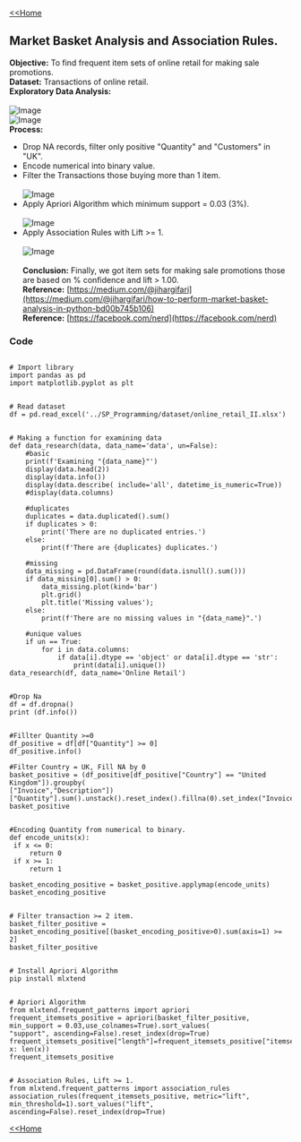 [<<Home](https://pakkawatk.github.io/portfolio)<br />
## Market Basket Analysis and Association Rules.
**Objective:** To find frequent item sets of online retail for making sale promotions.<br />
**Dataset:** Transactions of online retail.<br />
**Exploratory Data Analysis:**<br /><br />
![Image](https://github.com/Pakkawatk/portfolio/blob/gh-pages/img/py_MBA1.PNG?raw=true)<br />
![Image](https://github.com/Pakkawatk/portfolio/blob/gh-pages/img/py_MBA2.PNG?raw=true)<br />
**Process:**<br />
  - Drop NA records, filter only positive "Quantity" and "Customers" in "UK".<br />
  - Encode numerical into binary value.<br />
  - Filter the Transactions those buying more than 1 item.<br /><br />
![Image](https://github.com/Pakkawatk/portfolio/blob/gh-pages/img/py_MBA3.PNG?raw=true)<br />
  - Apply Apriori Algorithm which minimum support = 0.03 (3%).<br /><br />
![Image](https://github.com/Pakkawatk/portfolio/blob/gh-pages/img/py_MBA4.PNG?raw=true)<br />
  - Apply Association Rules with Lift >= 1.<br /><br />
![Image](https://github.com/Pakkawatk/portfolio/blob/gh-pages/img/py_MBA5.PNG?raw=true)<br /><br />
**Conclusion:** Finally, we got item sets for making sale promotions those are based on % confidence and lift > 1.00.<br />
**Reference:** [https://medium.com/@jihargifari](https://medium.com/@jihargifari/how-to-perform-market-basket-analysis-in-python-bd00b745b106)<br />
**Reference:** [https://facebook.com/nerd](https://facebook.com/nerd)<br />

### Code

```

# Import library 
import pandas as pd
import matplotlib.pyplot as plt

```

```

# Read dataset 
df = pd.read_excel('../SP_Programming/dataset/online_retail_II.xlsx')

```

```

# Making a function for examining data
def data_research(data, data_name='data', un=False):
    #basic
    print(f'Examining "{data_name}"')
    display(data.head(2))
    display(data.info())
    display(data.describe( include='all', datetime_is_numeric=True))
    #display(data.columns)
    
    #duplicates
    duplicates = data.duplicated().sum()
    if duplicates > 0:
        print('There are no duplicated entries.')
    else:
        print(f'There are {duplicates} duplicates.')
        
    #missing
    data_missing = pd.DataFrame(round(data.isnull().sum()))
    if data_missing[0].sum() > 0:
        data_missing.plot(kind='bar')
        plt.grid()
        plt.title('Missing values');
    else:
        print(f'There are no missing values in "{data_name}".')
    
    #unique values
    if un == True:
        for i in data.columns:
            if data[i].dtype == 'object' or data[i].dtype == 'str':
                print(data[i].unique())
data_research(df, data_name='Online Retail')

```

```

#Drop Na
df = df.dropna() 
print (df.info())

```

```

#Fillter Quantity >=0
df_positive = df[df["Quantity"] >= 0] 
df_positive.info()

```

```
#Filter Country = UK, Fill NA by 0
basket_positive = (df_positive[df_positive["Country"] == "United Kingdom"]).groupby( 
["Invoice","Description"])["Quantity"].sum().unstack().reset_index().fillna(0).set_index("Invoice") 
basket_positive

```

```

#Encoding Quantity from numerical to binary.
def encode_units(x): 
 if x <= 0: 
     return 0 
 if x >= 1: 
     return 1 
 
basket_encoding_positive = basket_positive.applymap(encode_units) 
basket_encoding_positive

```

```

# Filter transaction >= 2 item.
basket_filter_positive = basket_encoding_positive[(basket_encoding_positive>0).sum(axis=1) >= 2] 
basket_filter_positive

```

```

# Install Apriori Algorithm
pip install mlxtend

```

```

# Apriori Algorithm
from mlxtend.frequent_patterns import apriori 
frequent_itemsets_positive = apriori(basket_filter_positive, min_support = 0.03,use_colnames=True).sort_values(
"support", ascending=False).reset_index(drop=True) 
frequent_itemsets_positive["length"]=frequent_itemsets_positive["itemsets"].apply(lambda x: len(x)) 
frequent_itemsets_positive

```

```

# Association Rules, Lift >= 1.
from mlxtend.frequent_patterns import association_rules 
association_rules(frequent_itemsets_positive, metric="lift", min_threshold=1).sort_values("lift", 
ascending=False).reset_index(drop=True)

```

[<<Home](https://pakkawatk.github.io/portfolio)<br />
